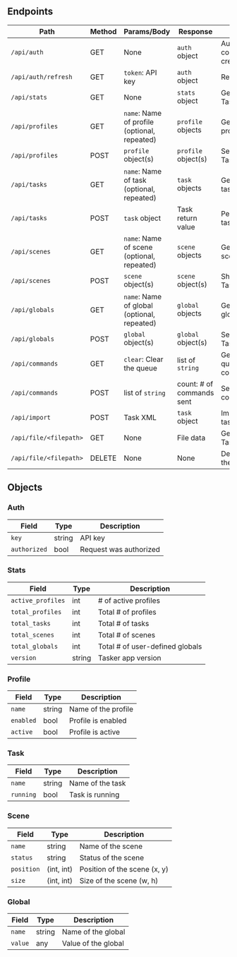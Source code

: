 ## Endpoints

| Path | Method | Params/Body | Response | Description |
| ---- | ------ | ----------- | -------- | ----------- |
| `/api/auth` | GET | None | `auth` object | Authorize connection and create API key |
| `/api/auth/refresh` | GET | `token`: API key| `auth` object | Refresh an API key |
| `/api/stats` | GET | None | `stats` object | Get statistics for Tasker |
| `/api/profiles` | GET | `name`: Name of profile (optional, repeated) | `profile` objects | Get a list of Tasker profiles |
| `/api/profiles` | POST | `profile` object(s) | `profile` object(s) | Set the status of Tasker profiles |
| `/api/tasks` | GET | `name`: Name of task (optional, repeated) | `task` objects | Get a list of Tasker tasks |
| `/api/tasks` | POST | `task` object | Task return value | Perform a Tasker task |
| `/api/scenes` | GET | `name`: Name of scene (optional, repeated) | `scene` objects | Get a list of Tasker scenes |
| `/api/scenes` | POST | `scene` object(s) | `scene` object(s) | Show/hide/destroy Tasker scenes |
| `/api/globals` | GET | `name`: Name of global (optional, repeated) | `global` objects | Get a list of Tasker globals |
| `/api/globals` | POST | `global` object(s) | `global` object(s) | Set the value of Tasker globals |
| `/api/commands` | GET | `clear`: Clear the queue | list of `string` | Get a list of queued Tasker commands |
| `/api/commands` | POST | list of `string` | count: # of commands sent | Send Tasker commands |
| `/api/import` | POST | Task XML | `task` object | Import a Tasker task |
| `/api/file/<filepath>` | GET | None | File data | Get a file from the Tasker device |
| `/api/file/<filepath>` | DELETE | None | None | Delete a file from the Tasker device |

## Objects

### Auth

| Field | Type | Description |
| ----- | ---- | ----------- |
| `key` | string | API key |
| `authorized` | bool | Request was authorized |

### Stats

| Field | Type | Description |
| ----- | ---- | ----------- |
| `active_profiles` | int | # of active profiles |
| `total_profiles` | int | Total # of profiles |
| `total_tasks` | int | Total # of tasks |
| `total_scenes` | int | Total # of scenes |
| `total_globals` | int | Total # of user-defined globals |
| `version` | string | Tasker app version |

### Profile

| Field | Type | Description |
| ----- | ---- | ----------- |
| `name` | string | Name of the profile |
| `enabled` | bool | Profile is enabled |
| `active` | bool | Profile is active |

### Task

| Field | Type | Description |
| ----- | ---- | ----------- |
| `name` | string | Name of the task |
| `running` | bool | Task is running |

### Scene

| Field | Type | Description |
| ----- | ---- | ----------- |
| `name` | string | Name of the scene |
| `status` | string | Status of the scene |
| `position` | (int, int) | Position of the scene (x, y) |
| `size` | (int, int) | Size of the scene (w, h) |

### Global

| Field | Type | Description |
| ----- | ---- | ----------- |
| `name` | string | Name of the global |
| `value` | any | Value of the global |





